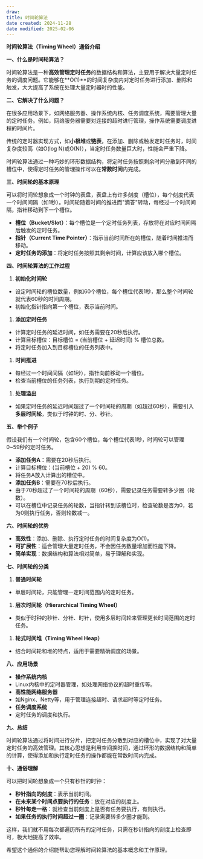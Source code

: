 ```yaml
---
draw:
title: 时间轮算法
date created: 2024-11-28
date modified: 2025-02-06
---
```

**时间轮算法（Timing Wheel）通俗介绍**

  

**一、什么是时间轮算法？**

  

时间轮算法是一种**高效管理定时任务**的数据结构和算法，主要用于解决大量定时任务的调度问题。它能够在**O(1)**的时间复杂度内对定时任务进行添加、删除和触发，大大提高了系统在处理大量定时器时的性能。

  

**二、它解决了什么问题？**

  

在很多应用场景下，如网络服务器、操作系统内核、任务调度系统，需要管理大量的定时任务。例如，网络服务器需要对连接的超时进行管理，操作系统需要调度进程的时间片。

  

传统的定时器实现方式，如**小根堆**或**链表**，在添加、删除或触发定时任务时，时间复杂度较高（如O(log N)或O(N)），当定时任务数量巨大时，性能会严重下降。

  

时间轮算法通过一种巧妙的环形数据结构，将定时任务按照剩余时间分散到不同的槽位中，使得定时任务的管理操作可以在**常数时间**内完成。

  

**三、时间轮的基本原理**

  

可以将时间轮想象成一个时钟的表盘，表盘上有许多刻度（槽位），每个刻度代表一个时间间隔（如1秒）。时间轮随着时间的推进而"滴答"转动，每经过一个时间间隔，指针移动到下一个槽位。

- **槽位（Bucket/Slot）**：每个槽位是一个定时任务列表，存放将在对应时间间隔后触发的定时任务。
- **指针（Current Time Pointer）**：指示当前时间所在的槽位，随着时间推进而移动。
- **定时任务的添加**：将定时任务按照其剩余时间，计算应该放入哪个槽位。

  

**四、时间轮算法的工作过程**

1. **初始化时间轮**

- 设定时间轮的槽位数量，例如60个槽位，每个槽位代表1秒，那么整个时间轮就代表60秒的时间周期。
- 初始化指针指向第一个槽位，表示当前时间。

1. **添加定时任务**

- 计算定时任务的延迟时间，如任务需要在20秒后执行。
- 计算目标槽位：目标槽位 = (当前槽位 + 延迟时间) % 槽位总数。
- 将定时任务加入到目标槽位的任务列表中。

1. **时间推进**

- 每经过一个时间间隔（如1秒），指针向前移动一个槽位。
- 检查当前槽位的任务列表，执行到期的定时任务。

1. **处理溢出**

- 如果定时任务的延迟时间超过了一个时间轮的周期（如超过60秒），需要引入**多层时间轮**，类似于时钟的时、分、秒针。

  

**五、举个例子**

  

假设我们有一个时间轮，包含60个槽位，每个槽位代表1秒，时间轮可以管理0~59秒的定时任务。

- **添加任务A**：需要在20秒后执行。
- 计算目标槽位：(当前槽位 + 20) % 60。
- 将任务A放入计算出的槽位中。
- **添加任务B**：需要在70秒后执行。
- 由于70秒超过了一个时间轮的周期（60秒），需要记录任务需要转多少圈（轮数）。
- 可以在槽位中记录任务的轮数，当指针转到该槽位时，检查轮数是否为0，若为0则执行任务，否则轮数减一。

  

**六、时间轮的优势**

- **高效性**：添加、删除、执行定时任务的时间复杂度为O(1)。
- **可扩展性**：适合管理大量定时任务，不会因任务数量增加而性能下降。
- **简单实现**：数据结构和算法相对简单，易于理解和实现。

  

**七、时间轮的分类**

1. **普通时间轮**

- 单层时间轮，只能管理一定时间范围内的定时任务。

1. **层次时间轮（Hierarchical Timing Wheel）**

- 类似于时钟的秒针、分针、时针，使用多层时间轮来管理更长时间范围的定时任务。

1. **轮式时间堆（Timing Wheel Heap）**

- 结合时间轮和堆的特点，适用于需要精确调度的场景。

  

**八、应用场景**

- **操作系统内核**
- Linux内核中的定时器管理，如处理网络协议的超时重传等。
- **高性能网络服务器**
- 如Nginx、Netty等，用于管理连接超时、请求超时等定时任务。
- **任务调度系统**
- 定时任务的调度和执行。

  

**九、总结**

  

时间轮算法通过将时间进行分片，把定时任务分散到对应的槽位中，实现了对大量定时任务的高效管理。其核心思想是利用空间换时间，通过环形的数据结构和简单的计算，使得添加和执行定时任务的操作都能在常数时间内完成。

  

**十、通俗理解**

  

可以把时间轮想象成一个只有秒针的时钟：

- **秒针指向的刻度**：表示当前时间。
- **在未来某个时间点要执行的任务**：放在对应的刻度上。
- **秒针每走一格**：就检查当前刻度上是否有任务要执行，有则执行。
- **如果任务的执行时间超过一圈**：记录需要转多少圈才能到。

  

这样，我们就不用每次都遍历所有的定时任务，只需在秒针指向的刻度上检查即可，极大地提高了效率。

  

希望这个通俗的介绍能帮助您理解时间轮算法的基本概念和工作原理。
